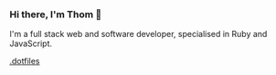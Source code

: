 ### Hi there, I'm Thom 👋

I'm a full stack web and software developer, specialised in Ruby and JavaScript.

[.dotfiles](https://github.com/thombruce/.dotfiles)

<!--
#### Recent Projects

##### 🏷 &nbsp; [Nuxt Taxonomies](https://github.com/thombruce/nuxt-taxonomies)

Nuxt Taxonomies adds automatic taxonomy support (tags, categories, etc.) to Nuxt Content.

##### 🖋 &nbsp; [Vue Fountain](https://github.com/thombruce/vue-fountain)

Vue Fountain is a component library for Vue.js that parses and displays the [Fountain](https://fountain.io/) screenplay format.

##### 🕓 &nbsp; [Vue Timepiece](https://github.com/thombruce/vue-timepiece)

Vue Timepiece is a component library for Vue.js that provides digital and analog clock components along with timers and countdowns.
-->

<!--
**thombruce/thombruce** is a ✨ _special_ ✨ repository because its `README.md` (this file) appears on your GitHub profile.

Here are some ideas to get you started:

- 🔭 I’m currently working on ...
- 🌱 I’m currently learning ...
- 👯 I’m looking to collaborate on ...
- 🤔 I’m looking for help with ...
- 💬 Ask me about ...
- 📫 How to reach me: ...
- 😄 Pronouns: ...
- ⚡ Fun fact: ...
-->
